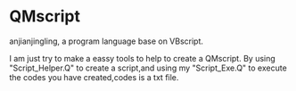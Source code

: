 # QMscript
anjianjingling, a program language base on VBscript.

I am just try to make a eassy tools to help to create a QMscript.
By using "Script_Helper.Q" to create a script,and using my "Script_Exe.Q" to execute the codes you have created,codes is a txt file.
